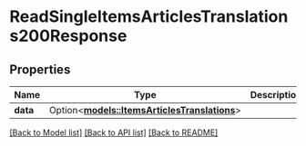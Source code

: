 # ReadSingleItemsArticlesTranslations200Response

## Properties

Name | Type | Description | Notes
------------ | ------------- | ------------- | -------------
**data** | Option<[**models::ItemsArticlesTranslations**](.md)> |  | [optional]

[[Back to Model list]](../README.md#documentation-for-models) [[Back to API list]](../README.md#documentation-for-api-endpoints) [[Back to README]](../README.md)


